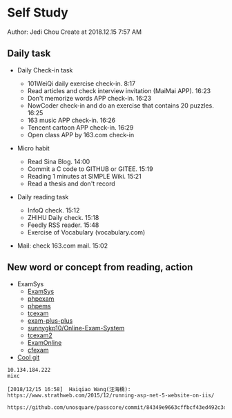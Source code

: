 # Self Study

Author: Jedi Chou
Create at 2018.12.15 7:57 AM

## Daily task

* Daily Check-in task
  * 101WeiQi daily exercise check-in. 8:17
  * Read articles and check interview invitation (MaiMai APP). 16:23
  * Don't memorize words APP check-in. 16:23
  * NowCoder check-in and do an exercise that contains 20 puzzles. 16:25
  * 163 music APP check-in. 16:26
  * Tencent cartoon APP check-in. 16:29
  * Open class APP by 163.com check-in

* Micro habit
  * Read Sina Blog. 14:00
  * Commit a C code to GITHUB or GITEE. 15:19
  * Reading 1 minutes at SIMPLE Wiki. 15:21
  * Read a thesis and don't record

* Daily reading task
  * InfoQ check. 15:12
  * ZHIHU Daily check. 15:18
  * Feedly RSS reader. 15:48
  * Exercise of Vocabulary (vocabulary.com)

* Mail: check 163.com mail. 15:02

## New word or concept from reading, action

* ExamSys
  * [ExamSys](https://github.com/lrx0014/ExamSys)
  * [phpexam](https://sourceforge.net/projects/phpexam/)
  * [phpems](https://github.com/phpems/phpems)
  * [tcexam](https://www.oschina.net/p/tcexam/)
  * [exam-plus-plus](https://www.oschina.net/p/exam-plus-plus)
  * [sunnygkp10/Online-Exam-System](https://github.com/sunnygkp10/Online-Exam-System-)
  * [tcexam2](https://tcexam.org/)
  * [ExamOnline](https://github.com/wepeng/ExamOnline)
  * [cfexam](https://github.com/cforth/cfexam)
* [Cool git](https://learngitbranching.js.org/?demo)

```text
10.134.184.222
mixc

[‎2018/‎12/‎15 16:58]  Haiqiao Wang(汪海橋):  
https://www.strathweb.com/2015/12/running-asp-net-5-website-on-iis/ 
 https://github.com/unosquare/passcore/commit/84349e9663cffbcf43ed492c3dd66f8431eee68e

```
